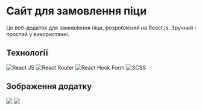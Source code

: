 # Сайт для замовлення піци
Це веб-додаток для замовлення піци, розроблений на React.js. Зручний і простий у використанні.
## Технології

![React JS](https://img.shields.io/badge/react-%2320232a.svg?style=flat-square&logo=react&logoColor=%2361DAFB)
![React Router](https://img.shields.io/badge/React_Router-CA4245?style=flat-square&logo=react-router&logoColor=white)
![React Hook Form](https://img.shields.io/badge/React%20Hook%20Form-%23EC5990.svg?style=flat-square&logo=reacthookform&logoColor=white)
![SCSS](https://img.shields.io/badge/-Scss-eee?style=flat-square&logo=sass)

## Зображення додатку
![](https://i.ibb.co/nbh4nsq/image.png)
![](https://i.ibb.co/KstgzDt/image.png)
